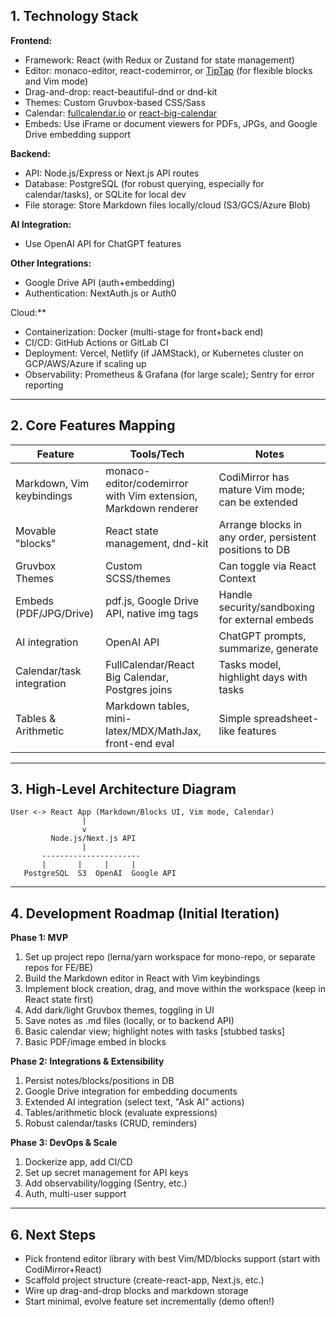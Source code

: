 ## 1. Technology Stack

**Frontend:**
- Framework: React (with Redux or Zustand for state management)
- Editor: monaco-editor, react-codemirror, or [TipTap](https://tiptap.dev/) (for flexible blocks and Vim mode)
- Drag-and-drop: react-beautiful-dnd or dnd-kit
- Themes: Custom Gruvbox-based CSS/Sass
- Calendar: [fullcalendar.io](https://fullcalendar.io) or [react-big-calendar](https://jquense.github.io/react-big-calendar/)
- Embeds: Use iFrame or document viewers for PDFs, JPGs, and Google Drive embedding support

**Backend:**
- API: Node.js/Express or Next.js API routes
- Database: PostgreSQL (for robust querying, especially for calendar/tasks), or SQLite for local dev
- File storage: Store Markdown files locally/cloud (S3/GCS/Azure Blob)

**AI Integration:**
- Use OpenAI API for ChatGPT features

**Other Integrations:**
- Google Drive API (auth+embedding)
- Authentication: NextAuth.js or Auth0

Cloud:**
- Containerization: Docker (multi-stage for front+back end)
- CI/CD: GitHub Actions or GitLab CI
- Deployment: Vercel, Netlify (if JAMStack), or Kubernetes cluster on GCP/AWS/Azure if scaling up
- Observability: Prometheus & Grafana (for large scale); Sentry for error reporting

---

## 2. Core Features Mapping

| Feature                   | Tools/Tech                                                     | Notes                                                   |
|---------------------------|----------------------------------------------------------------|---------------------------------------------------------|
| Markdown, Vim keybindings | monaco-editor/codemirror with Vim extension, Markdown renderer | CodiMirror has mature Vim mode; can be extended         |
| Movable "blocks"          | React state management, dnd-kit                                | Arrange blocks in any order, persistent positions to DB |
| Gruvbox Themes            | Custom SCSS/themes                                             | Can toggle via React Context                            |
| Embeds (PDF/JPG/Drive)    | pdf.js, Google Drive API, native img tags                      | Handle security/sandboxing for external embeds          |
| AI integration            | OpenAI API                                                     | ChatGPT prompts, summarize, generate                    |
| Calendar/task integration | FullCalendar/React Big Calendar, Postgres joins                | Tasks model, highlight days with tasks                  |
| Tables & Arithmetic       | Markdown tables, mini-latex/MDX/MathJax, front-end eval        | Simple spreadsheet-like features                        |

---

## 3. High-Level Architecture Diagram

```plaintext
User <-> React App (Markdown/Blocks UI, Vim mode, Calendar)
                |
                v
         Node.js/Next.js API
                |
       ----------------------
       |       |     |     |
   PostgreSQL  S3  OpenAI  Google API

```

---

## 4. Development Roadmap (Initial Iteration)

**Phase 1: MVP**
1. Set up project repo (lerna/yarn workspace for mono-repo, or separate repos for FE/BE)
2. Build the Markdown editor in React with Vim keybindings
3. Implement block creation, drag, and move within the workspace (keep in React state first)
4. Add dark/light Gruvbox themes, toggling in UI
5. Save notes as .md files (locally, or to backend API)
6. Basic calendar view; highlight notes with tasks [stubbed tasks]
7. Basic PDF/image embed in blocks

**Phase 2: Integrations & Extensibility**
1. Persist notes/blocks/positions in DB
2. Google Drive integration for embedding documents
3. Extended AI integration (select text, "Ask AI" actions)
4. Tables/arithmetic block (evaluate expressions)
5. Robust calendar/tasks (CRUD, reminders)

**Phase 3: DevOps & Scale**
1. Dockerize app, add CI/CD
2. Set up secret management for API keys
3. Add observability/logging (Sentry, etc.)
4. Auth, multi-user support

---

## 6. Next Steps

- Pick frontend editor library with best Vim/MD/blocks support (start with CodiMirror+React)
- Scaffold project structure (create-react-app, Next.js, etc.)
- Wire up drag-and-drop blocks and markdown storage
- Start minimal, evolve feature set incrementally (demo often!)

